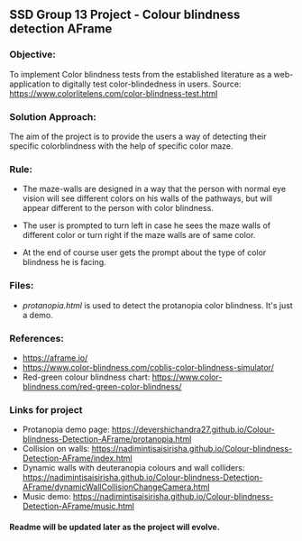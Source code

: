 ## SSD Group 13 Project - Colour blindness detection AFrame

### Objective: 
To implement Color blindness tests from the established literature as a web-application to digitally test color-blindedness in users. 
Source: https://www.colorlitelens.com/color-blindness-test.html

### Solution Approach:
The aim of the project is to provide the users a way of detecting their specific colorblindness with the help of specific color maze.


### Rule:

* The maze-walls are designed in a way that the person with normal eye vision will see different colors on his walls of the pathways, but will appear different to the person with color blindness.

* The user is prompted to turn left in case he sees the maze walls of different color or turn right if the maze walls are of same color.

* At the end of course user gets the prompt about the type of color blindness he is facing.


### Files:

* *protanopia.html* is used to detect the protanopia color blindness. It's just a demo.

### References:
* https://aframe.io/
* https://www.color-blindness.com/coblis-color-blindness-simulator/
* Red-green colour blindness chart: https://www.color-blindness.com/red-green-color-blindness/

### Links for project
* Protanopia demo page: https://devershichandra27.github.io/Colour-blindness-Detection-AFrame/protanopia.html
* Collision on walls: https://nadimintisaisirisha.github.io/Colour-blindness-Detection-AFrame/index.html
* Dynamic walls with deuteranopia colours and wall colliders: https://nadimintisaisirisha.github.io/Colour-blindness-Detection-AFrame/dynamicWallCollisionChangeCamera.html
* Music demo: https://nadimintisaisirisha.github.io/Colour-blindness-Detection-AFrame/music.html
#### Readme will be updated later as the project will evolve.




